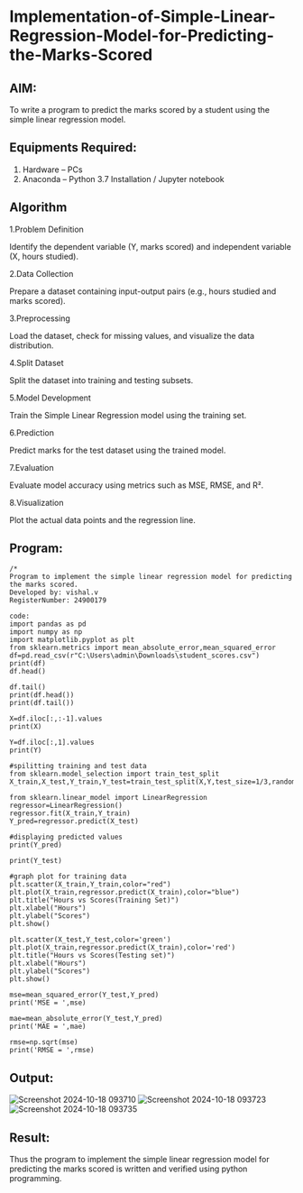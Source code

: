 # Implementation-of-Simple-Linear-Regression-Model-for-Predicting-the-Marks-Scored

## AIM:
To write a program to predict the marks scored by a student using the simple linear regression model.

## Equipments Required:
1. Hardware – PCs
2. Anaconda – Python 3.7 Installation / Jupyter notebook

## Algorithm
1.Problem Definition

Identify the dependent variable (Y, marks scored) and independent variable (X, hours studied).

2.Data Collection

Prepare a dataset containing input-output pairs (e.g., hours studied and marks scored).

3.Preprocessing

Load the dataset, check for missing values, and visualize the data distribution.

4.Split Dataset

Split the dataset into training and testing subsets.

5.Model Development

Train the Simple Linear Regression model using the training set.

6.Prediction

Predict marks for the test dataset using the trained model.

7.Evaluation

Evaluate model accuracy using metrics such as MSE, RMSE, and R².

8.Visualization

Plot the actual data points and the regression line.

## Program:
```
/*
Program to implement the simple linear regression model for predicting the marks scored.
Developed by: vishal.v
RegisterNumber: 24900179

code:
import pandas as pd
import numpy as np
import matplotlib.pyplot as plt
from sklearn.metrics import mean_absolute_error,mean_squared_error
df=pd.read_csv(r"C:\Users\admin\Downloads\student_scores.csv")
print(df)
df.head()

df.tail()
print(df.head())
print(df.tail())

X=df.iloc[:,:-1].values
print(X)

Y=df.iloc[:,1].values
print(Y)

#spilitting training and test data
from sklearn.model_selection import train_test_split
X_train,X_test,Y_train,Y_test=train_test_split(X,Y,test_size=1/3,random_state=0)

from sklearn.linear_model import LinearRegression
regressor=LinearRegression()
regressor.fit(X_train,Y_train)
Y_pred=regressor.predict(X_test)

#displaying predicted values
print(Y_pred)

print(Y_test)

#graph plot for training data
plt.scatter(X_train,Y_train,color="red")
plt.plot(X_train,regressor.predict(X_train),color="blue")
plt.title("Hours vs Scores(Training Set)")
plt.xlabel("Hours")
plt.ylabel("Scores")
plt.show()

plt.scatter(X_test,Y_test,color='green')
plt.plot(X_train,regressor.predict(X_train),color='red')
plt.title("Hours vs Scores(Testing set)")
plt.xlabel("Hours")
plt.ylabel("Scores")
plt.show()

mse=mean_squared_error(Y_test,Y_pred)
print('MSE = ',mse)

mae=mean_absolute_error(Y_test,Y_pred)
print('MAE = ',mae)

rmse=np.sqrt(mse)
print('RMSE = ',rmse)
```


## Output:
![Screenshot 2024-10-18 093710](https://github.com/user-attachments/assets/788bf7e7-dc6c-41dd-9b21-c5ab3e3c3df7)
![Screenshot 2024-10-18 093723](https://github.com/user-attachments/assets/377300cb-df1a-4358-8072-2fdd91d7b28c)
![Screenshot 2024-10-18 093735](https://github.com/user-attachments/assets/1df37c30-2183-43d8-97db-ceafc3bf75fe)




## Result:
Thus the program to implement the simple linear regression model for predicting the marks scored is written and verified using python programming.
